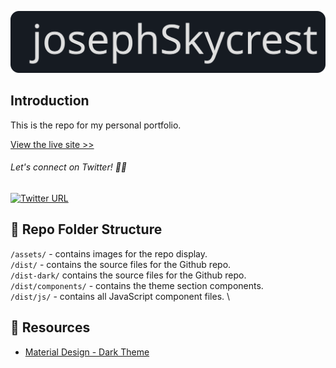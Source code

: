 <p align="center">
  <img src="/assets/js-logo.svg" width="600" alt="js-hero">
</p>

## Introduction
This is the repo for my personal portfolio.

[View the live site >>](https://www.josephskycrest.com/)

###### Let's connect on Twitter! 🤙🏻
[![Twitter URL](https://img.shields.io/twitter/url/https/twitter.com/josephskycrest.svg?style=social&label=Follow%20%40josephskycrest)](https://twitter.com/josephskycrest)

## 📂 Repo Folder Structure
`/assets/` - contains images for the repo display. \
`/dist/` - contains the source files for the Github repo. \
`/dist-dark/` contains the source files for the Github repo. \
`/dist/components/` - contains the theme section components. \
`/dist/js/` - contains all JavaScript component files. \

## 📌 Resources
- [Material Design - Dark Theme](https://material.io/design/color/dark-theme.html#ui-application)